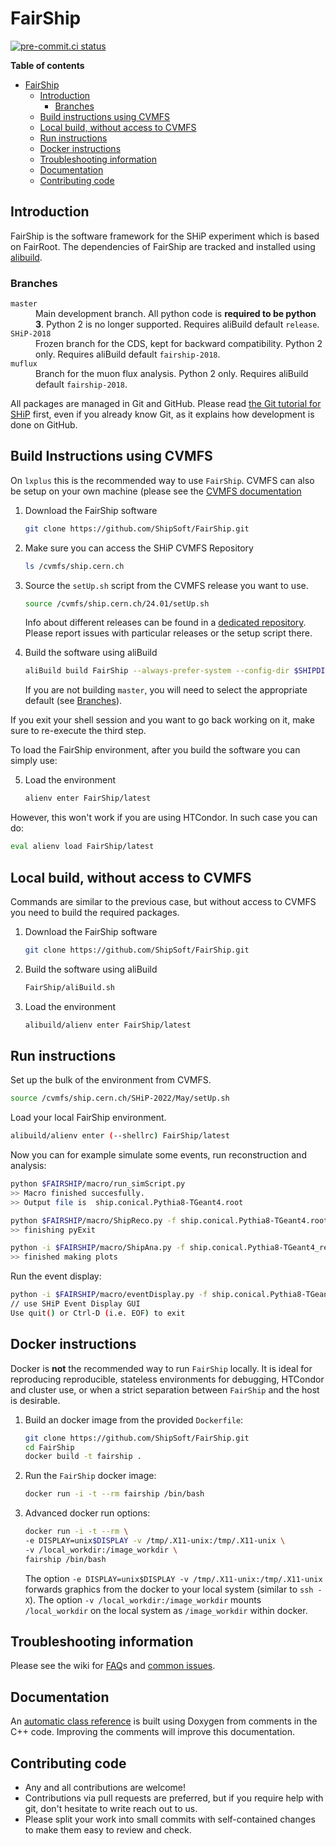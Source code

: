 # FairShip

[![pre-commit.ci status](https://results.pre-commit.ci/badge/github/ShipSoft/FairShip/master.svg)](https://results.pre-commit.ci/latest/github/ShipSoft/FairShip/master)

<!-- markdown-toc start - Don't edit this section. Run M-x markdown-toc-refresh-toc -->
**Table of contents**

- [FairShip](#fairship)
    - [Introduction](#introduction)
        - [Branches](#branches)
    - [Build instructions using CVMFS](#build-instructions-using-cvmfs)
    - [Local build, without access to CVMFS](#local-build-without-access-to-cvmfs)
    - [Run instructions](#run-instructions)
    - [Docker instructions](#docker-instructions)
    - [Troubleshooting information](#troubleshooting-information)
    - [Documentation](#documentation)
    - [Contributing code](#contributing-code)

<!-- markdown-toc end -->

## Introduction

FairShip is the software framework for the SHiP experiment which is based on
FairRoot. The dependencies of FairShip are tracked and installed using
[alibuild](https://alisw.github.io/alibuild/).

### Branches

<dl>
  <dt><code>master</code></dt>
  <dd>Main development branch.
      All python code is <b>required to be python 3</b>. Python 2 is no longer supported.
      Requires aliBuild default <code>release</code>.</dd>
  <dt><code>SHiP-2018</code></dt>
  <dd>Frozen branch for the CDS, kept for backward compatibility.
      Python 2 only.
      Requires aliBuild default <code>fairship-2018</code>.</dd>
  <dt><code>muflux</code></dt>
  <dd>Branch for the muon flux analysis.
      Python 2 only.
      Requires aliBuild default <code>fairship-2018</code>.</dd>
</dl>

All packages are managed in Git and GitHub. Please read [the Git tutorial for
SHiP](https://github.com/ShipSoft/FairShip/wiki/Git-Tutorial-for-SHiP) first,
even if you already know Git, as it explains how development is done on GitHub.

## Build Instructions using CVMFS

On `lxplus` this is the recommended way to use `FairShip`. CVMFS can also be setup on your own machine (please see the [CVMFS documentation](https://cvmfs.readthedocs.io/en/stable/cpt-quickstart.html)

1. Download the FairShip software
    ```bash
    git clone https://github.com/ShipSoft/FairShip.git
    ```

2. Make sure you can access the SHiP CVMFS Repository
    ```bash
    ls /cvmfs/ship.cern.ch
    ```
3. Source the `setUp.sh` script from the CVMFS release you want to use.
    ```bash
    source /cvmfs/ship.cern.ch/24.01/setUp.sh
    ```
    Info about different releases can be found in a [dedicated repository](https://github.com/ShipSoft/cvmfs_release).
    Please report issues with particular releases or the setup script there.

4. Build the software using aliBuild
    ```bash
    aliBuild build FairShip --always-prefer-system --config-dir $SHIPDIST --defaults release
    ```
    If you are not building `master`, you will need to select the appropriate default (see [Branches](#branches)).

If you exit your shell session and you want to go back working on it, make sure to re-execute the third step.

To load the FairShip environment, after you build the software you can simply use:

5. Load the environment
    ```bash
    alienv enter FairShip/latest
    ```

However, this won't work if you are using HTCondor. In such case you can do:

```bash
eval alienv load FairShip/latest
```

## Local build, without access to CVMFS
Commands are similar to the previous case, but without access to CVMFS you need to build the required packages.
1. Download the FairShip software
    ```bash
    git clone https://github.com/ShipSoft/FairShip.git
    ```
2. Build the software using aliBuild
    ```bash
    FairShip/aliBuild.sh
    ```
3. Load the environment
    ```bash
    alibuild/alienv enter FairShip/latest
    ```
## Run instructions

Set up the bulk of the environment from CVMFS.

```bash
source /cvmfs/ship.cern.ch/SHiP-2022/May/setUp.sh
```

Load your local FairShip environment.

```bash
alibuild/alienv enter (--shellrc) FairShip/latest
```

Now you can for example simulate some events, run reconstruction and analysis:

```bash
python $FAIRSHIP/macro/run_simScript.py
>> Macro finished succesfully.
>> Output file is  ship.conical.Pythia8-TGeant4.root

python $FAIRSHIP/macro/ShipReco.py -f ship.conical.Pythia8-TGeant4.root -g geofile_full.conical.Pythia8-TGeant4.root
>> finishing pyExit

python -i $FAIRSHIP/macro/ShipAna.py -f ship.conical.Pythia8-TGeant4_rec.root -g geofile_full.conical.Pythia8-TGeant4.root
>> finished making plots
```

Run the event display:

```bash
python -i $FAIRSHIP/macro/eventDisplay.py -f ship.conical.Pythia8-TGeant4_rec.root -g geofile_full.conical.Pythia8-TGeant4.root
// use SHiP Event Display GUI
Use quit() or Ctrl-D (i.e. EOF) to exit
```

## Docker instructions

Docker is **not** the recommended way to run `FairShip` locally. It is ideal
for reproducing reproducible, stateless environments for debugging, HTCondor
and cluster use, or when a strict separation between `FairShip` and the host is
desirable.

1. Build an docker image from the provided `Dockerfile`:
    ```bash
    git clone https://github.com/ShipSoft/FairShip.git
    cd FairShip
    docker build -t fairship .
    ```
2. Run the `FairShip` docker image:
    ```bash
    docker run -i -t --rm fairship /bin/bash
    ```
3. Advanced docker run options:
    ```bash
    docker run -i -t --rm \
    -e DISPLAY=unix$DISPLAY -v /tmp/.X11-unix:/tmp/.X11-unix \
    -v /local_workdir:/image_workdir \
    fairship /bin/bash
    ```
    The option `-e DISPLAY=unix$DISPLAY -v /tmp/.X11-unix:/tmp/.X11-unix` forwards graphics from the docker to your local system (similar to `ssh -X`). The option `-v /local_workdir:/image_workdir` mounts `/local_workdir` on the local system as `/image_workdir` within docker.

## Troubleshooting information

Please see the wiki for [FAQ](https://github.com/ShipSoft/FairShip/wiki/FAQ-and-common-issues#faq)s and [common issues](https://github.com/ShipSoft/FairShip/wiki/FAQ-and-common-issues#common-issues).

## Documentation

An [automatic class reference](https://shipsoft.github.io/FairShip/) is built using Doxygen from comments in the C++ code. Improving the comments will improve this documentation.

## Contributing code

* Any and all contributions are welcome!
* Contributions via pull requests are preferred, but if you require help with git, don't hesitate to write reach out to us.
* Please split your work into small commits with self-contained changes to make them easy to review and check.
